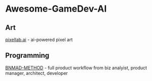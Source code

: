 # Awesome-GameDev-AI

## Art
[pixellab.ai](https://www.pixellab.ai/) - ai-powered pixel art

## Programming
[BNMAD-METHOD](https://github.com/bmadcode/BMAD-METHOD) - full product workflow from biz analyist, product manager, architect, developer
